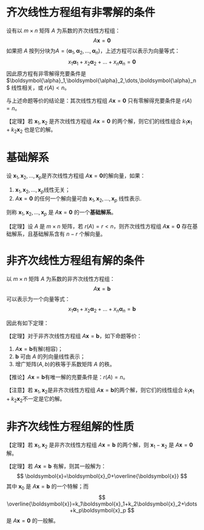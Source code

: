 # 齐次线性方程组有非零解的条件

设有以 $m\times n$​​ 矩阵 $A$ 为系数的齐次线性方程组​：
$$
A\boldsymbol{x}=\boldsymbol{0}
$$
如果把 $A$ 按列分块为$A=(\boldsymbol{\alpha}_1,\boldsymbol{\alpha}_2,\dots,\boldsymbol{\alpha}_n )$​，上述方程可以表示为向量等式：
$$
x_1\boldsymbol{\alpha}_1+x_2\boldsymbol{\alpha}_2+\dots+x_n\boldsymbol{\alpha}_n=\boldsymbol{0}
$$
因此原方程有非零解得充要条件是 $\boldsymbol{\alpha}_1,\boldsymbol{\alpha}_2,\dots,\boldsymbol{\alpha}_n $ 线性相关，或 $r(A)<n$。​



与上述命题等价的结论是：其次线性方程组 $A\boldsymbol{x}=\boldsymbol{0}$ 只有零解得充要条件是 $r(A)=n$。​​



【定理】若 $\boldsymbol{x}_1,\boldsymbol{x}_2$ 是齐次线性方程组 $A\boldsymbol{x}=\boldsymbol{0}$ 的两个解，则它们的线性组合 $k_1\boldsymbol{x}_1+k_2\boldsymbol{x}_2$ 也是它的解。​



# 基础解系

设 $\boldsymbol{x}_1,\boldsymbol{x}_2,\dots, \boldsymbol{x}_p$​ 是齐次线性方程组 $A\boldsymbol{x}=\boldsymbol{0}$​​ 的解向量，如果：

1. $\boldsymbol{x}_1,\boldsymbol{x}_2,\dots, \boldsymbol{x}_p$​ 线性无关；
2.  $A\boldsymbol{x}=\boldsymbol{0}$ 的任何一个解向量可由 $\boldsymbol{x}_1,\boldsymbol{x}_2,\dots, \boldsymbol{x}_p$ 线性表示.

则称 $\boldsymbol{x}_1,\boldsymbol{x}_2,\dots, \boldsymbol{x}_p$ 是 $A\boldsymbol{x}=\boldsymbol{0}$ 的一个**基础解系**。​



【定理】设 $A$ 是 $m \times n$ 矩阵，若 $r(A)=r<n$，则齐次线性方程组 $A\boldsymbol{x}=\boldsymbol{0}$ 存在基础解系，且基础解系含有 $n-r$ 个解向量。



# 非齐次线性方程组有解的条件

以 $m\times n$​​ 矩阵 $A$ 为系数的非齐次线性方程组​：
$$
A\boldsymbol{x}=\boldsymbol{b}
$$
可以表示为一个向量等式：
$$
x_1\boldsymbol{\alpha}_1+x_2\boldsymbol{\alpha}_2+\dots+x_n\boldsymbol{\alpha}_n=\boldsymbol{b}
$$


因此有如下定理：

【定理】对于非齐次线性方程组 $A\boldsymbol{x}=\boldsymbol{b}$，如下命题等价：

1. $A\boldsymbol{x}=\boldsymbol{b}$​​ 有解(相容)；
2. $\boldsymbol{b}$ 可由 $A$ 的列向量线性表示；
3. 增广矩阵$(A,b)$​​ 的秩​等于系数矩阵 $A$ 的秩。

【推论】$A\boldsymbol{x}=\boldsymbol{b}$​ 有唯一解的充要条件是：$r(A)=n$​。



【注意】若 $\boldsymbol{x}_1,\boldsymbol{x}_2$​​ 是非齐次线性方程组 $A\boldsymbol{x}=\boldsymbol{b}$​​ 的两个解，则它们的线性组合 $k_1\boldsymbol{x}_1+k_2\boldsymbol{x}_2$​​ 不一定是它的解。

# 非齐次线性方程组解的性质

【定理】若 $\boldsymbol{x}_1,\boldsymbol{x}_2$ 是非齐次线性方程组 $A\boldsymbol{x}=\boldsymbol{b}$ 的两个解，则 $\boldsymbol{x}_1-\boldsymbol{x}_2$ 是 $A\boldsymbol{x}=\boldsymbol{0}$ 解。



【定理】若 $A\boldsymbol{x}=\boldsymbol{b}$ 有解，则其一般解为：
$$
\boldsymbol{x}=\boldsymbol{x}_0+\overline{\boldsymbol{x}}
$$
其中 $\boldsymbol{x}_0$ 是 $A\boldsymbol{x}=\boldsymbol{b}$ 的一个特解；而
$$
\overline{\boldsymbol{x}}=k_1\boldsymbol{x}_1+k_2\boldsymbol{x}_2+\dots+k_p\boldsymbol{x}_p
$$
是 $A\boldsymbol{x}=\boldsymbol{0}$ 的一般解。

